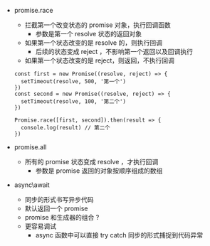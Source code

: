 - promise.race
  - 拦截第一个改变状态的 promise 对象，执行回调函数
    - 参数是第一个 resolve 状态的返回对象
  - 如果第一个状态改变的是 resolve 的，则执行回调
    - 后续的状态变成 reject ，不影响第一个返回以及回调执行
  - 如果第一个状态改变的是 reject，则返回，不执行回调
  ```
  const first = new Promise((resolve, reject) => {
    setTimeout(resolve, 500, '第一个')
  })
  const second = new Promise((resolve, reject) => {
    setTimeout(resolve, 100, '第二个')
  })

  Promise.race([first, second]).then(result => {
    console.log(result) // 第二个
  })
  ```

- promise.all
  - 所有的 promise 状态变成 resolve ，才执行回调
    - 参数是 promise 返回的对象按顺序组成的数组

- async\await
  - 同步的形式书写异步代码
  - 默认返回一个 promise
  - promise 和生成器的组合 ?
  - 更容易调试
    - async 函数中可以直接 try catch 同步的形式捕捉到代码异常